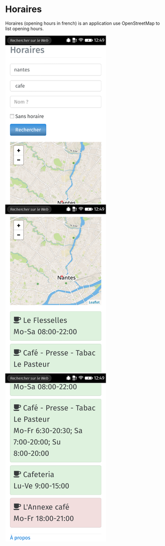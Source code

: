 # Horaires

Horaires (opening hours in french) is an application use OpenStreetMap to list
opening hours.

![](screen1.png) ![](screen2.png) ![](screen3.png)
